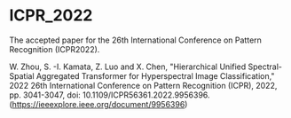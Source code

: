 # ICPR_2022
The accepted paper for the 26th International Conference on Pattern Recognition (ICPR2022).

W. Zhou, S. -I. Kamata, Z. Luo and X. Chen, "Hierarchical Unified Spectral-Spatial Aggregated Transformer for Hyperspectral Image Classification," 2022 26th International Conference on Pattern Recognition (ICPR), 2022, pp. 3041-3047, doi: 10.1109/ICPR56361.2022.9956396. (https://ieeexplore.ieee.org/document/9956396)
